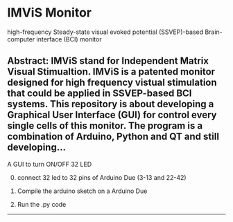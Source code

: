 # IMViS Monitor
 high-frequency Steady-state visual evoked potential (SSVEP)-based Brain-computer interface (BCI) monitor
 
 Abstract:
 IMViS stand for Independent Matrix Visual Stimualtion. IMViS is a patented monitor designed for high frequency vistual stimulation that could be applied in SSVEP-based BCI systems. This repository is about developing a Graphical User Interface (GUI) for control  every single cells of this monitor. The program is a combination of Arduino, Python and QT and still developing...
 --------------------------------------------------------------------------------------------------
 
 A GUI to turn ON/OFF 32 LED 
 
 0. connect 32 led to 32 pins of Arduino Due (3-13 and 22-42)
 
 1. Compile the arduino sketch on a Arduino Due
 
 2. Run the .py code
 

 ______________________
